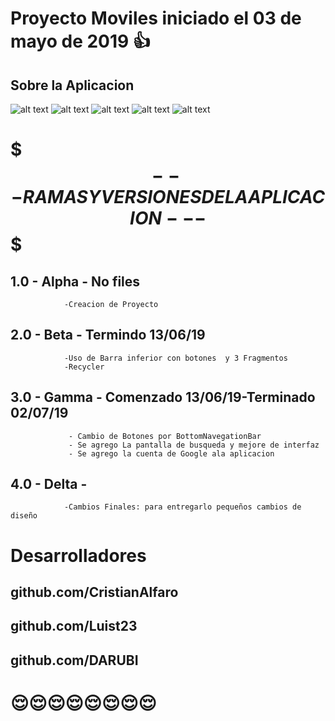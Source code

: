 # Proyecto Moviles iniciado el 03 de mayo de 2019 :thumbsup:
## Sobre la Aplicacion 
![alt text](https://github.com/DARUBI/Imagenes_Lessa/blob/master/uno.png) 
![alt text](https://github.com/DARUBI/Imagenes_Lessa/blob/master/dos.png) 
![alt text](https://github.com/DARUBI/Imagenes_Lessa/blob/master/tres.png) 
![alt text](https://github.com/DARUBI/Imagenes_Lessa/blob/master/cuatro.png) 
![alt text](https://github.com/DARUBI/Imagenes_Lessa/blob/master/cinco.png) 

# $$$---RAMAS Y VERSIONES DE LA APLICACION---$$$
## 1.0 - Alpha - No files
                -Creacion de Proyecto
## 2.0 - Beta  - Termindo 13/06/19
                -Uso de Barra inferior con botones  y 3 Fragmentos
                -Recycler
## 3.0 - Gamma - Comenzado 13/06/19-Terminado 02/07/19
                 - Cambio de Botones por BottomNavegationBar
                 - Se agrego La pantalla de busqueda y mejore de interfaz
                 - Se agrego la cuenta de Google ala aplicacion
## 4.0 - Delta - 
                -Cambios Finales: para entregarlo pequeños cambios de diseño

# Desarrolladores

## github.com/CristianAlfaro
## github.com/Luist23
## github.com/DARUBI



# :relieved::relieved::relieved::relieved::relieved::relieved::relieved::relieved:
 
